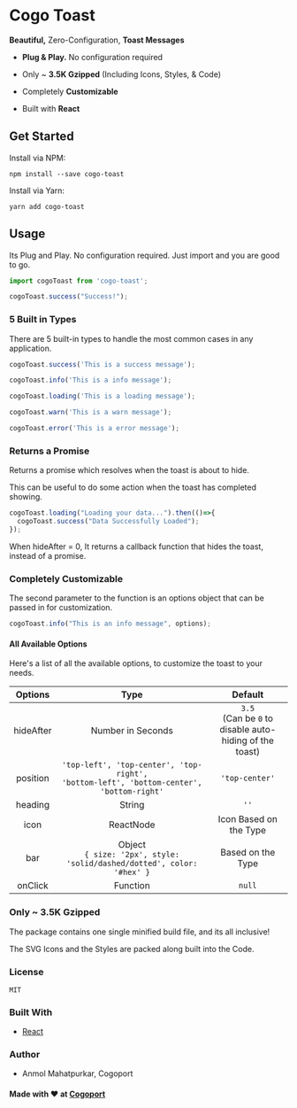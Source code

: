 # Cogo Toast

**Beautiful,** Zero-Configuration, **Toast Messages**

- **Plug & Play.** No configuration required

- Only ~ **3.5K Gzipped** (Including Icons, Styles, & Code)

- Completely **Customizable**

- Built with **React**

## Get Started

Install via NPM:

```
npm install --save cogo-toast
```

Install via Yarn:

```
yarn add cogo-toast
```

## Usage

Its Plug and Play. No configuration required. Just import and you are good to go.

```javascript
import cogoToast from 'cogo-toast';

cogoToast.success("Success!");
```

### 5 Built in Types

There are 5 built-in types to handle the most common cases in any application. 

```javascript
cogoToast.success('This is a success message');

cogoToast.info('This is a info message');

cogoToast.loading('This is a loading message');

cogoToast.warn('This is a warn message');

cogoToast.error('This is a error message');
```

### Returns a Promise

Returns a promise which resolves when the toast is about to hide. 

This can be useful to do some action when the toast has completed showing.

```javascript
cogoToast.loading("Loading your data...").then(()=>{
  cogoToast.success("Data Successfully Loaded");
});
```

When hideAfter = 0, It returns a callback function that hides the toast, instead of a promise.

### Completely Customizable

The second parameter to the function is an options object that can be passed in for customization.

```javascript
cogoToast.info("This is an info message", options);
```

#### All Available Options

Here's a list of all the available options, to customize the toast to your needs.

| Options       | Type                  | Default  |
| :-------------: |:---------------------:|:-----:|
| hideAfter     | Number in Seconds       |  ```3.5``` <br />(Can be ```0``` to disable auto-hiding of the toast) |
| position      | ```'top-left', 'top-center', 'top-right',``` <br /> ```'bottom-left', 'bottom-center', 'bottom-right'``` | ```'top-center'``` |
| heading       | String                |   ```''``` |
| icon          | ReactNode             |   Icon Based on the Type |
| bar           | Object <br /> ```{ size: '2px', style: 'solid/dashed/dotted', color: '#hex' }```              |   Based on the Type |
| onClick       | Function               |   ```null``` |

### Only ~ 3.5K Gzipped

The package contains one single minified build file, and its all inclusive! 

The SVG Icons and the Styles are packed along built into the Code. 

### License

```MIT```

### Built With

- [React](https://reactjs.org/)

### Author

- Anmol Mahatpurkar, Cogoport

#### Made with ♥ at [Cogoport](https://www.cogoport.com/)
